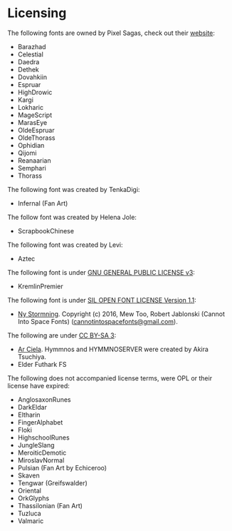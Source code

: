 # Licensing

The following fonts are owned by Pixel Sagas, check out their [website](http://www.pixelsagas.com/):

- Barazhad
- Celestial
- Daedra
- Dethek
- Dovahkiin
- Espruar
- HighDrowic
- Kargi
- Lokharic
- MageScript
- MarasEye
- OldeEspruar
- OldeThorass
- Ophidian
- Qijomi
- Reanaarian
- Semphari
- Thorass

The following font was created by TenkaDigi:

- Infernal (Fan Art)

The follow font was created by Helena Jole:

- ScrapbookChinese

The following font was created by Levi:

- Aztec

The following font is under [GNU GENERAL PUBLIC LICENSE v3](https://www.gnu.org/licenses/gpl-3.0.en.html):

- KremlinPremier

The following font is under [SIL OPEN FONT LICENSE Version 1.1](https://scripts.sil.org/cms/scripts/page.php?item_id=OFL_web):

- [Ny Stormning](https://www.fontspace.com/ny-stormning-font-f23289). Copyright (c) 2016, Mew Too, Robert Jablonski (Cannot Into Space Fonts) (cannotintospacefonts@gmail.com).

The following are under [CC BY-SA 3](https://creativecommons.org/licenses/by-sa/3.0/):

- [Ar Ciela](http://hymmnoserver.uguu.ca/). Hymmnos and HYMMNOSERVER were created by Akira Tsuchiya.
- Elder Futhark FS

The following does not accompanied license terms, were OPL or their license have expired:

- AnglosaxonRunes
- DarkEldar
- Eltharin
- FingerAlphabet
- Floki
- HighschoolRunes
- JungleSlang
- MeroiticDemotic
- MiroslavNormal
- Pulsian (Fan Art by Echiceroo)
- Skaven
- Tengwar (Greifswalder)
- Oriental
- OrkGlyphs
- Thassilonian (Fan Art)
- Tuzluca
- Valmaric